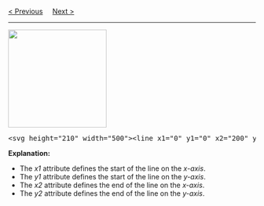 <a href="/HTML/Graphics/SVG/Ellipse.md">&lt; Previous</a>
&nbsp;&nbsp;&nbsp;
<a href="/HTML/Graphics/SVG/Polygon.md">Next &gt;</a>
<hr>
<img src="https://i.imgur.com/BBjlMOV.png" height="200" width="200">
<pre>&lt;svg height="210" width="500"&gt;&lt;line x1="0" y1="0" x2="200" y2="200" style="stroke:rgb(255,0,0);stroke-width:2" /&gt;&lt;/svg&gt;</pre>
<b>Explanation:</b></p>
<ul>
  <li>The <var>x1</var> attribute defines the start of the line on the <var>x-axis</var>.</li>
  <li>The <var>y1</var> attribute defines the start of the line on the <var>y-axis</var>.</li>
  <li>The <var>x2</var> attribute defines the end of the line on the <var>x-axis</var>.</li>
  <li>The <var>y2</var> attribute defines the end of the line on the <var>y-axis</var>.</li>
</ul>
